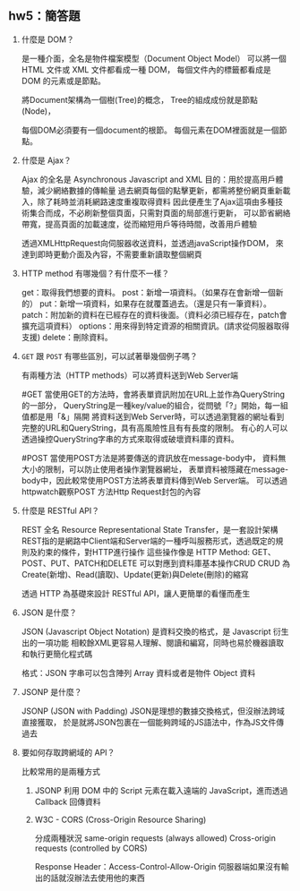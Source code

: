 ## hw5：簡答題

1. 什麼是 DOM？
	
	是一種介面，全名是物件檔案模型（Document Object Model）
	可以將一個 HTML 文件或 XML 文件都看成一種 DOM，
	每個文件內的標籤都看成是 DOM 的元素或是節點。

	將Document架構為一個樹(Tree)的概念，
	Tree的組成成份就是節點(Node)，

	每個DOM必須要有一個document的根節。
	每個元素在DOM裡面就是一個節點。

2. 什麼是 Ajax？
	
	Ajax 的全名是 Asynchronous Javascript and XML
	目的：用於提高用戶體驗，減少網絡數據的傳輸量
	過去網頁每個的點擊更新，都需將整份網頁重新載入，除了耗時並消耗網路速度重複取得資料
	因此便產生了Ajax這項由多種技術集合而成，不必刷新整個頁面，只需對頁面的局部進行更新，
	可以節省網絡帶寬，提高頁面的加載速度，從而縮短用戶等待時間，改善用戶體驗

	透過XMLHttpRequest向伺服器收送資料，並透過javaScript操作DOM，
	來達到即時更動介面及內容，不需要重新讀取整個網頁

3. HTTP method 有哪幾個？有什麼不一樣？
	
	get：取得我們想要的資料。
	post：新增一項資料。（如果存在會新增一個新的）
	put：新增一項資料，如果存在就覆蓋過去。（還是只有一筆資料）。
	patch：附加新的資料在已經存在的資料後面。（資料必須已經存在，patch會擴充這項資料）
	options：用來得到特定資源的相關資訊。(請求從伺服器取得支援)
	delete：刪除資料。

4. `GET` 跟 `POST` 有哪些區別，可以試著舉幾個例子嗎？
	
	有兩種方法（HTTP methods）可以將資料送到Web Server端

	#GET
		當使用GET的方法時，會將表單資訊附加在URL上並作為QueryString的一部分，
		QueryString是一種key/value的組合，從問號「?」開始，每一組值都是用「&」隔開
		將資料送到Web Server時，可以透過瀏覽器的網址看到完整的URL和QueryString，具有高風險性且有有長度的限制。
		有心的人可以透過操控QueryString字串的方式來取得或破壞資料庫的資料。

	#POST
		當使用POST方法是將要傳送的資訊放在message-body中，
		資料無大小的限制，可以防止使用者操作瀏覽器網址，
		表單資料被隱藏在message-body中，因此較常使用POST方法將表單資料傳到Web Server端。
		可以透過httpwatch觀察POST 方法Http Request封包的內容

5. 什麼是 RESTful API？

	REST 全名 Resource Representational State Transfer，是一套設計架構
	REST指的是網路中Client端和Server端的一種呼叫服務形式，透過既定的規則及約束的條件，對HTTP進行操作
	這些操作像是
	HTTP Method: GET、POST、PUT、PATCH和DELETE
	可以對應到資料庫基本操作CRUD
	CRUD 為 Create(新增)、Read(讀取)、Update(更新)與Delete(刪除)的縮寫

	透過 HTTP 為基礎來設計 RESTful API，讓人更簡單的看懂而產生

6. JSON 是什麼？

	JSON (Javascript Object Notation) 是資料交換的格式，是 Javascript 衍生出的一項功能
	相較餘XML更容易人理解、閱讀和編寫，同時也易於機器讀取和執行更簡化程式碼

	格式：JSON 字串可以包含陣列 Array 資料或者是物件 Object 資料

7. JSONP 是什麼？
	
	JSONP (JSON with Padding)
	JSON是理想的數據交換格式，但沒辦法跨域直接獲取，
	於是就將JSON包裹在一個能夠跨域的JS語法中，作為JS文件傳過去

8. 要如何存取跨網域的 API？

	比較常用的是兩種方式
	1. JSONP
		利用 DOM 中的 Script 元素在載入遠端的 JavaScript，進而透過 Callback 回傳資料

	2. W3C - CORS (Cross-Origin Resource Sharing)
		
		分成兩種狀況
		same-origin requests (always allowed)
		Cross-origin requests (controlled by CORS)

		Response Header：Access-Control-Allow-Origin
		伺服器端如果沒有輸出的話就沒辦法去使用他的東西
